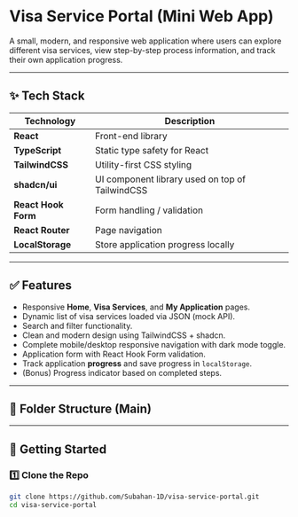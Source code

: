 # Visa Service Portal (Mini Web App)

A small, modern, and responsive web application where users can explore different visa services, view step-by-step process information, and track their own application progress.

---

## ✨ Tech Stack

| Technology       | Description                                       |
|------------------|--------------------------------------------------|
| **React**        | Front-end library                                 |
| **TypeScript**   | Static type safety for React                     |
| **TailwindCSS**  | Utility-first CSS styling                         |
| **shadcn/ui**    | UI component library used on top of TailwindCSS  |
| **React Hook Form** | Form handling / validation                     |
| **React Router** | Page navigation                                   |
| **LocalStorage** | Store application progress locally               |

---

## ✅ Features

- Responsive **Home**, **Visa Services**, and **My Application** pages.
- Dynamic list of visa services loaded via JSON (mock API).
- Search and filter functionality.
- Clean and modern design using TailwindCSS + shadcn.
- Complete mobile/desktop responsive navigation with dark mode toggle.
- Application form with React Hook Form validation.
- Track application **progress** and save progress in `localStorage`.
- (Bonus) Progress indicator based on completed steps.

---

## 📂 Folder Structure (Main)


---

## 🚀 Getting Started

### 1️⃣ Clone the Repo

```bash
git clone https://github.com/Subahan-1D/visa-service-portal.git
cd visa-service-portal
